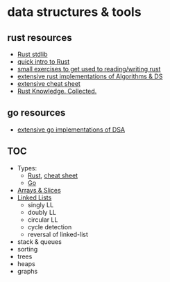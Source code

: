 # data structures & tools

## rust resources
- [Rust stdlib](https://doc.rust-lang.org/std/index.html)
- [quick intro to Rust](https://fasterthanli.me/articles/a-half-hour-to-learn-rust)
- [small exercises to get used to reading/writing rust](https://github.com/rust-lang/rustlings)
- [extensive rust implementations of Algorithms & DS](https://github.com/TheAlgorithms/Rust)
- [extensive cheat sheet](https://cheats.rs/)
- [Rust Knowledge. Collected.](https://github.com/ferrous-systems)

## go resources
- [extensive go implementations of DSA](https://github.com/TheAlgorithms/Go)

## TOC

- Types: 
  - [Rust](https://doc.rust-lang.org/stable/rust-by-example/primitives.html), [cheat sheet](https://cheats.rs/#basic-types)
  - [Go](https://go.dev/ref/spec#Types) 
- [Arrays & Slices](/arrays/README.md)
- [Linked Lists](/linked-list/README.md)
    - singly LL
    - doubly LL
    - circular LL
    - cycle detection
    - reversal of linked-list
- stack & queues
- sorting
- trees
- heaps
- graphs
